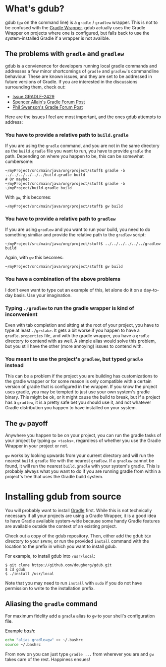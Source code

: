# What's gdub?

gdub (`gw` on the command line) is a `gradle` / `gradlew` wrapper. This is 
not to be confused with the [Gradle Wrapper](http://www.gradle.org/). gdub
actually uses the Gradle Wrapper on projects where one is configured, but 
falls back to use the system-installed Gradle if a wrapper is not availble.

## The problems with `gradle` and `gradlew`

gdub is a convienence for developers running local gradle commands and addresses
a few minor shortcomings of `gradle` and `gradlew`'s commandline behaviour. These
are known issues, and they are set to be addressed in future versions of Gradle. If
you are interested in the discussions surrounding them, check out:

  - [Issue GRADLE-2429](http://issues.gradle.org/browse/GRADLE-2429)
  - [Spencer Allain's Gradle Forum Post](http://forums.gradle.org/gradle/topics/gradlew_scripts_in_gradle_bin_to_find_gradlew_scripts_upwards_within_project_space)
  - [Phil Swenson's Gradle Forum Post](http://forums.gradle.org/gradle/topics/is_there_a_way_to_make_gradlew_available_within_all_sub_directories)

Here are the issues I feel are most important, and the ones gdub attempts to
address:

### You have to provide a relative path to `build.gradle`

If you are using the `gradle` command, and you are not in the same directory
as the `build.gradle` file you want to run, you have to provide `gradle` the path.
Depending on where you happen to be, this can be somewhat cumbersome:

    ~/myProject/src/main/java/org/project/stuff$ gradle -b ../../../../../../build.gradle build
    # Or maybe:
    ~/myProject/src/main/java/org/project/stuff$ gradle -b ~/myProject/build.gradle build    

With `gw`, this becomes:

    ~/myProject/src/main/java/org/project/stuff$ gw build

### You have to provide a relative path to `gradlew`

If you are using `gradlew` and you want to run your build, you need to do
something similiar and provide the relative path to the `gradlew` script:

    ~/myProject/src/main/java/org/project/stuff$ ../../../../../../gradlew build

Again, with `gw` this becomes:

    ~/myProject/src/main/java/org/project/stuff$ gw build

### You have a combination of the above problems

I don't even want to type out an example of this, let alone do it on a
day-to-day basis. Use your imagination.

### Typing `./gradlew` to run the gradle wrapper is kind of inconvenient

Even with tab completion and sitting at the root of your project, you have to
type at least `./gr<tab>`. It gets a bit worse if you happen to have a
`gradle.properties` file, and with the gradle wrapper, you have a `gradle`
directory to contend with as well. A simple alias would solve this problem, but
you still have the other (more annoying) issues to contend with.

### You meant to use the project's `gradlew`, but typed `gradle` instead

This can be a problem if the project you are building has customizations to the
gradle wrapper or for some reason is only compatible with a certain version of
gradle that is configured in the wrapper. If you know the project uses gradle, 
you may be tempted to just use your own system's gradle binary. This might be ok,
or it might cause the build to break, but if a project has a `gradlew`, it is a 
pretty safe bet you should use it, and not whatever Gradle distribution you 
happen to have installed on your system.

## The `gw` payoff

Anywhere you happen to be on your project, you can run the gradle tasks of your
project by typing `gw <tasks>`, regardless of whether you use the Gradle Wrapper
in your project or not.

`gw` works by looking upwards from your current directory and will run the
nearest `build.gradle` file with the nearest `gradlew`. If a `gradlew` cannot
be found, it will run the nearest `build.gradle` with your system's gradle. This
is probably always what you want to do if you are running gradle from within a
project's tree that uses the Gradle build system.

# Installing gdub from source

You will probably want to install [Gradle](http://www.gradle.org) first. While
this is not technically necessary if all your projects are using a Gradle
Wrapper, it is a good idea to have Gradle available system-wide because some
handy Gradle features are available outside the context of an existing project.

Check out a copy of the gdub repository. Then, either add the gdub `bin`
directory to your `$PATH`, or run the provided `install` command with the
location to the prefix in which you want to install gdub.

For example, to install gdub into `/usr/local`:

    $ git clone https://github.com/dougborg/gdub.git
    $ cd gdub
    $ ./install /usr/local

Note that you may need to run `install` with `sudo` if you do not have
permission to write to the installation prefix.

## Aliasing the `gradle` command
For maximum fidelity add a `gradle` alias to `gw` to your shell's configuration file.

Example *bash*:

```bash
echo "alias gradle=gw" >> ~/.bashrc
source ~/.bashrc
```

From now on you can just type `gradle ...` from wherever you are and `gw` takes care of the rest. Happiness ensues!
